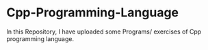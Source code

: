 # Cpp-Programming-Language
In this Repository, I have uploaded some Programs/ exercises of Cpp programming language.
